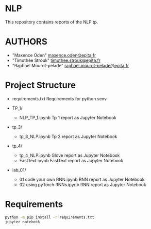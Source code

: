 # NLP
This repository contains reports of the NLP tp.

# AUTHORS

 - "Maxence Oden" <maxence.oden@epita.fr>
 - "Timothée Strouk" <timothee.strouk@epita.fr>
 - "Raphael Mourot-pelade" <raphael.mourot-pelade@epita.fr>

# Project Structure
 - requirements.txt Requirements for python venv
 - TP_1/
    - NLP_TP_1.ipynb Tp 1 report as Jupyter Notebook
 - tp_3/
    - tp_3_NLP.ipynb Tp 2 report as Jupyter Notebook
 - tp_4/
    - tp_4_NLP.ipynb Glove report as Jupyter Notebook
    - FastText.ipynb FastText report as Jupyter Notebook

 - lab_01/
    - 01 code your own RNN.ipynb RNN report as Jupyter Notebook
    - 02 using pyTorch RNNs.ipynb RNN report as Jupyter Notebook

# Requirements

```bash
python -m pip install -r requirements.txt
jupyter notebook
```
